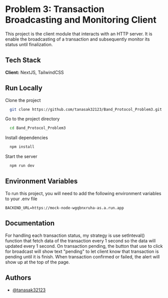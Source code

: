
# Problem 3: Transaction Broadcasting and Monitoring Client

This project is the client module that interacts with an HTTP server. It is enable the broadcasting of a transaction and subsequently monitor its status until finalization.


## Tech Stack

**Client:** NextJS, TailwindCSS


## Run Locally

Clone the project

```bash
  git clone https://github.com/tanasak32123/Band_Protocol_Problem3.git
```

Go to the project directory

```bash
  cd Band_Protocol_Problem3
```

Install dependencies

```bash
  npm install
```

Start the server

```bash
  npm run dev
```

## Environment Variables

To run this project, you will need to add the following environment variables to your .env file

`BACKEND_URL=https://mock-node-wgqbnxruha-as.a.run.app`



## Documentation

For handling each transaction status, my strategy is use setInteval() function that fetch data of the transaction every 1 second so the data will updated every 1 second. On transaction pending, the button that use to click for broadcast will show text "pending" to let client know that transaction is pending until it is finish. When transaction confirmed or failed, the alert will show up at the top of the page.


## Authors

- [@tanasak32123](https://www.github.com/tanasak32123)

